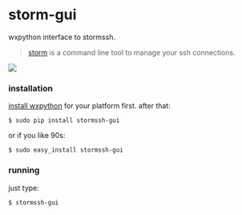 storm-gui
=========

wxpython interface to stormssh.

> <a href="http://github.com/emre/storm">storm</a> is a command line tool to manage your ssh connections.



<img src="http://i.imgur.com/ROSsCRo.png">

### installation ###

<a href="http://www.wxpython.org/download.php#stable">install wxpython</a> for your platform first. after that:

```
$ sudo pip install stormssh-gui
```
or if you like 90s:

```
$ sudo easy_install stormssh-gui
```


### running ###

just type:

```
$ stormssh-gui
```
